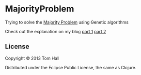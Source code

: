 # MajorityProblem 

Trying to solve the [Majority Problem](http://en.wikipedia.org/wiki/Majority_problem_%28cellular_automaton%29) using Genetic algorithms

Check out the explanation on my blog [part 1](http://www.thattommyhall.com/2013/07/04/evolving-cellular-automata/) [part 2](http://www.thattommyhall.com/2013/07/07/evolving-cellular-automata-the-code/)


## License

Copyright © 2013 Tom Hall

Distributed under the Eclipse Public License, the same as Clojure.
